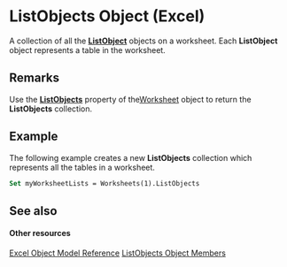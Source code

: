 
# ListObjects Object (Excel)

A collection of all the  **[ListObject](46de6c4f-8ce0-0c7d-da59-6e52f5eab612.md)** objects on a worksheet. Each **ListObject** object represents a table in the worksheet.


## Remarks

Use the  **[ListObjects](29c20c8d-aa64-f578-2c8a-5567651ba44c.md)** property of the[Worksheet](182b705e-854a-81cc-a4b0-59b942de55ae.md) object to return the **ListObjects** collection.


## Example

 The following example creates a new **ListObjects** collection which represents all the tables in a worksheet.


```vb
Set myWorksheetLists = Worksheets(1).ListObjects
```


## See also


#### Other resources


[Excel Object Model Reference](http://msdn.microsoft.com/library/11ea8598-8a20-92d5-f98b-0da04263bf2c%28Office.15%29.aspx)
[ListObjects Object Members](a067b883-9aa3-f8f6-bf72-87541b796a80.md)

